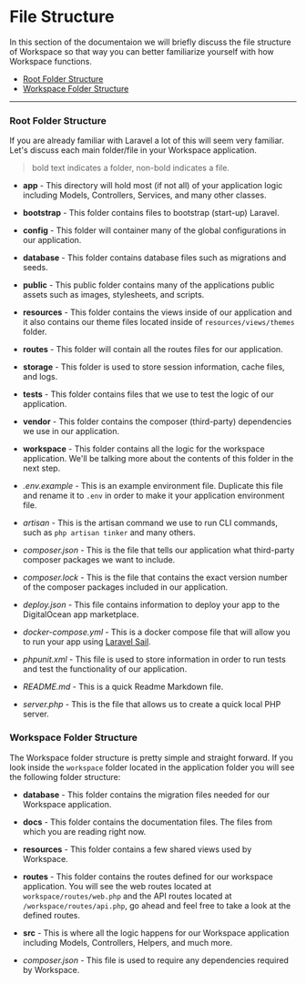 # File Structure

In this section of the documentaion we will briefly discuss the file structure of Workspace so that way you can better familiarize yourself with how Workspace functions.

- [Root Folder Structure](#root-structure)
- [Workspace Folder Structure](#workspace-structure)

---

<a name="root-structure"></a>
### Root Folder Structure

If you are already familiar with Laravel a lot of this will seem very familiar. Let's discuss each main folder/file in your Workspace application.

> bold text indicates a folder, non-bold indicates a file.

- **app** -
This directory will hold most (if not all) of your application logic including Models, Controllers, Services, and many other classes.

- **bootstrap** -
This folder contains files to bootstrap (start-up) Laravel.

- **config** -
This folder will container many of the global configurations in our application.

- **database** -
This folder contains database files such as migrations and seeds.

- **public** -
This public folder contains many of the applications public assets such as images, stylesheets, and scripts.

- **resources** -
This folder contains the views inside of our application and it also contains our theme files located inside of `resources/views/themes` folder.

- **routes** -
This folder will contain all the routes files for our application.

- **storage** -
This folder is used to store session information, cache files, and logs.

- **tests** -
This folder contains files that we use to test the logic of our application.

- **vendor** -
This folder contains the composer (third-party) dependencies we use in our application.

- **workspace** -
This folder contains all the logic for the workspace application. We'll be talking more about the contents of this folder in the next step.

- *.env.example* -
This is an example environment file. Duplicate this file and rename it to `.env` in order to make it your application environment file.

- *artisan* -
This is the artisan command we use to run CLI commands, such as `php artisan tinker` and many others.

- *composer.json* -
This is the file that tells our application what third-party composer packages we want to include.

- *composer.lock* -
This is the file that contains the exact version number of the composer packages included in our application.

- *deploy.json* -
This file contains information to deploy your app to the DigitalOcean app marketplace.

- *docker-compose.yml* -
This is a docker compose file that will allow you to run your app using <a href="https://laravel.com/docs/sail" target="_blank">Laravel Sail</a>.

- *phpunit.xml* -
This file is used to store information in order to run tests and test the functionality of our application.

- *README.md* -
This is a quick Readme Markdown file.

- *server.php* -
This is the file that allows us to create a quick local PHP server.

<a name="workspace-structure"></a>
### Workspace Folder Structure

The Workspace folder structure is pretty simple and straight forward. If you look inside the `workspace` folder located in the application folder you will see the following folder structure:

- **database** -
This folder contains the migration files needed for our Workspace application.

- **docs** -
This folder contains the documentation files. The files from which you are reading right now.

- **resources** -
This folder contains a few shared views used by Workspace.

- **routes** -
This folder contains the routes defined for our workspace application. You will see the web routes located at `workspace/routes/web.php` and the API routes located at `/workspace/routes/api.php`, go ahead and feel free to take a look at the defined routes.

- **src** -
This is where all the logic happens for our Workspace application including Models, Controllers, Helpers, and much more.

- *composer.json* -
This file is used to require any dependencies required by Workspace.
